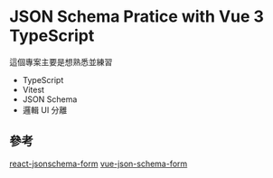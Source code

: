 # JSON Schema Pratice with Vue 3 TypeScript

這個專案主要是想熟悉並練習

 - TypeScript
 - Vitest
 - JSON Schema
 - 邏輯 UI 分離

## 參考

[react-jsonschema-form](https://github.com/rjsf-team/react-jsonschema-form)
[vue-json-schema-form](https://github.com/lljj-x/vue-json-schema-form)
